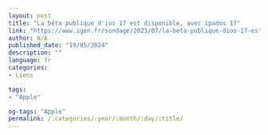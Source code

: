 ```yaml
---
layout: post
title: "La bêta publique d'ios 17 est disponible, avec ipados 17"
link: "https://www.igen.fr/sondage/2023/07/la-beta-publique-dios-17-est-disponible-avec-ipados-17-138269"
author: N/A
published_date: "19/05/2024"
description: ""
language: fr
categories:
- Liens

tags:
- "Apple"

og-tags: "Apple"
permalink: /:categories/:year/:month/:day/:title/
---
```

